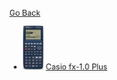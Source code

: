 [Go Back](../)


- <img src="../calculators/Casio_fx-1.0_Plus/render.jpg" height="80"> [Casio fx-1.0 Plus](../calculators/Casio_fx-1.0_Plus/page.md)
